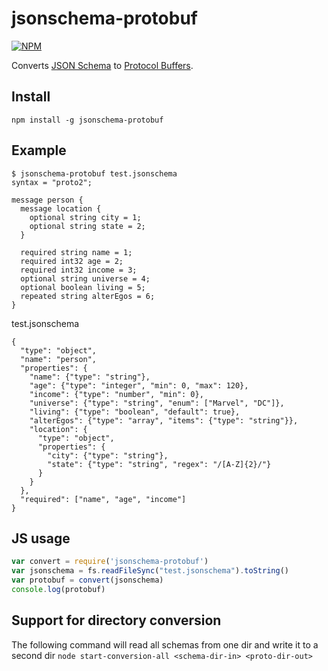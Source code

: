# jsonschema-protobuf
[![NPM](https://nodei.co/npm/jsonschema-protobuf.png)](https://nodei.co/npm/jsonschema-protobuf/)

Converts [JSON Schema](http://json-schema.org/) to [Protocol Buffers](https://developers.google.com/protocol-buffers).

## Install
```
npm install -g jsonschema-protobuf
```

## Example
```
$ jsonschema-protobuf test.jsonschema
syntax = "proto2";

message person {
  message location {
    optional string city = 1;
    optional string state = 2;
  }

  required string name = 1;
  required int32 age = 2;
  required int32 income = 3;
  optional string universe = 4;
  optional boolean living = 5;
  repeated string alterEgos = 6;
}
```

test.jsonschema
```
{
  "type": "object",
  "name": "person",
  "properties": {
    "name": {"type": "string"},
    "age": {"type": "integer", "min": 0, "max": 120},
    "income": {"type": "number", "min": 0},
    "universe": {"type": "string", "enum": ["Marvel", "DC"]},
    "living": {"type": "boolean", "default": true},
    "alterEgos": {"type": "array", "items": {"type": "string"}},
    "location": {
      "type": "object",
      "properties": {
        "city": {"type": "string"},
        "state": {"type": "string", "regex": "/[A-Z]{2}/"}
      }
    }
  },
  "required": ["name", "age", "income"]
}
```

## JS usage

```js
var convert = require('jsonschema-protobuf')
var jsonschema = fs.readFileSync("test.jsonschema").toString()
var protobuf = convert(jsonschema)
console.log(protobuf)
```

## Support for directory conversion
The following command will read all schemas from one dir and write it to a second dir
```node start-conversion-all <schema-dir-in> <proto-dir-out>```
